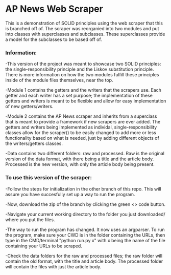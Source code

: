 # AP News Web Scraper
This is a demonstration of SOLID principles using the web scraper that this is branched off of.
The scraper was reorganied into two modules and put into classes with superclasses and subclasses. These superclasses provide a model for the subclasses to be based off of.
### Information:
-This version of the project was meant to showcase two SOLID principles: the single-responsibility principle and the Liskov substitution principle. There is more information on how the two modules fulfill these principles inside of the module files themselves, near the top.

-Module 1 contains the getters and the writers that the scrapers use. Each getter and each writer has a set purpose; the implementation of these getters and writers is meant to be flexible and allow for easy implementation of new getters/writers.

-Module 2 contains the AP News scraper and inherits from a superclass that is meant to provide a framework if new scrapers are ever added. The getters and writers being implemented as individal, single-responsibility classes allow for the scraper() to be easily changed to add more or less functionality based on what is needed, just by adding different objects of the writers/getters classes.

-Data contains two different folders: raw and processed. Raw is the original version of the data format, with there being a title and the article body. Processed is the new version, with only the article body being present.


### To use this version of the scraper:
-Follow the steps for initialization in the other branch of this repo. This will assure you have succesfully set up a way to run the program.

-Now, download the zip of the branch by clicking the green <> code button.

-Navigate your current working directory to the folder you just downloaded/ where you put the files.

-The way to run the program has changed. It now uses an argparser. To run the program, make sure your CWD is in the folder containing the URLs, then type in the CMD/terminal "python run.py x" with x being the name of the file containing your URLs to be scraped.

-Check the data folders for the raw and processed files; the raw folder will contain the old format, with the title and article body. The processed folder will contain the files with just the article body.

